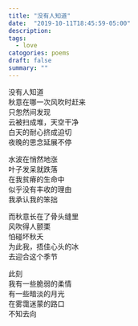 ```yaml
---
title: "没有人知道"
date:  "2019-10-11T18:45:59-05:00" 
description: 
tags:
  - love
catogories: poems
draft: false
summary: ""
---
```

没有人知道\
秋意在哪一次风吹时赶来\
只怱然间发现\
云被扫成堆，天空干净\
白天的耐心挤成迫切\
夜晚的思念延展不停

水波在悄然地涨\
叶子发呆就跌落\
在我贫瘠的生命中\
似乎没有丰收的理由\
我承认我的笨拙

而秋意长在了骨头缝里\
风吹得人颤栗\
怕碰坏秋夭\
为此我，捂佳心头的冰\
去迎合这个季节

此刻\
我有一些脆弱的柔情\
有一些暗淡的月光\
在雾霭迷蒙的路口\
不知去向